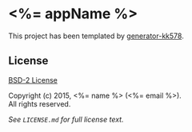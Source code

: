 ﻿# <%= appName %>

This project has been templated by [generator-kk578](https://github.com/KK578/generator-kk578).

## License

[BSD-2 License](http://opensource.org/licenses/bsd-license.php)

Copyright (c) 2015, <%= name %> (<%= email %>).  
All rights reserved.

*See `LICENSE.md` for full license text.*
